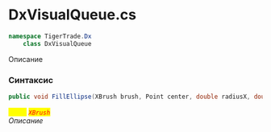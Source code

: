 
# DxVisualQueue.cs
```csharp
namespace TigerTrade.Dx  
    class DxVisualQueue
```

Описание

### Синтаксис
```csharp
public void FillEllipse(XBrush brush, Point center, double radiusX, double radiusY)
```

<mark style="color:yellow;">`brush`</mark> <mark style="color:red;">*`XBrush`*</mark>  
 *Описание*  
  

                    
                    